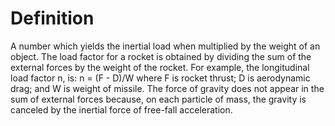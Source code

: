 # Definition

A number which yields the inertial load when multiplied by the weight of
an object. The load factor for a rocket is obtained by dividing the sum
of the external forces by the weight of the rocket. For example, the
longitudinal load factor n, is: n = (F - D)/W where F is rocket thrust;
D is aerodynamic drag; and W is weight of missile. The force of gravity
does not appear in the sum of external forces because, on each particle
of mass, the gravity is canceled by the inertial force of free-fall
acceleration.
